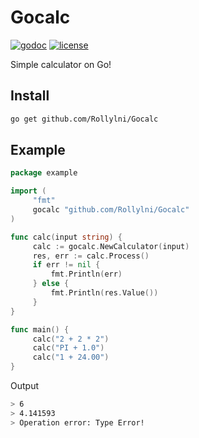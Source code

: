 # Gocalc
[![godoc](https://godoc.org/github.com/Rollylni/Gocalc?status.svg)](https://pkg.go.dev/github.com/Rollylni/Gocalc)
[![license](https://img.shields.io/github/license/rollylni/gocalc?style=flat-square)](https://en.wikipedia.org/wiki/MIT_License)

Simple calculator on Go!

## Install
```bash
go get github.com/Rollylni/Gocalc
```

## Example
```go
package example

import (
     "fmt"
     gocalc "github.com/Rollylni/Gocalc"
)

func calc(input string) {
     calc := gocalc.NewCalculator(input)
     res, err := calc.Process()
     if err != nil {
         fmt.Println(err)
     } else {
         fmt.Println(res.Value()) 
     }
}

func main() {
     calc("2 + 2 * 2")
     calc("PI + 1.0")
     calc("1 + 24.00")
}

```
Output
```bash
> 6
> 4.141593
> Operation error: Type Error!
```
